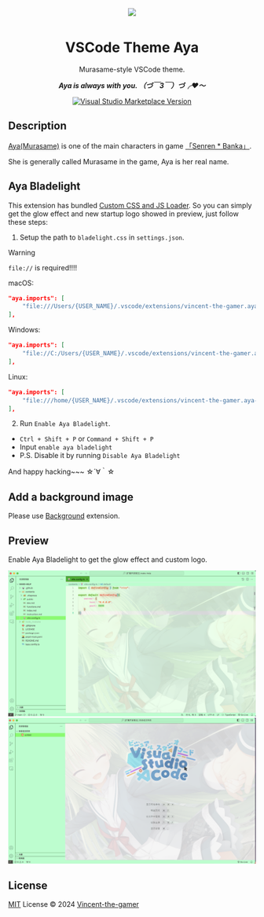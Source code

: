 <div align="center" style="padding: 5px;">
    <img src="./.github/aya.png"/>
</div>

<h1 align="center">VSCode Theme Aya</h1>

<p align="center">
    Murasame-style VSCode theme.
</p>

<p align="center">
    <b>
        <i>
            Aya is always with you. （づ￣3￣）づ╭❤～
        </i>
    </b>
</p>

<p align="center">
<a href="https://marketplace.visualstudio.com/items?itemName=vincent-the-gamer.aya" target="__blank"><img src="https://img.shields.io/visual-studio-marketplace/v/vincent-the-gamer.aya.svg?color=eee&amp;label=VS%20Code%20Marketplace&logo=visual-studio-code" alt="Visual Studio Marketplace Version" /></a>
</p>


## Description
[Aya(Murasame)](https://senren.nekonyansoft.com/chara.html) is one of the main characters in game [「Senren * Banka」](https://store.steampowered.com/app/1144400/SenrenBanka/).

She is generally called Murasame in the game, Aya is her real name.

## Aya Bladelight
This extension has bundled [Custom CSS and JS Loader](https://github.com/be5invis/vscode-custom-css). So you can simply get the glow effect and new startup logo showed in preview, just follow these steps:

1. Setup the path to `bladelight.css` in `settings.json`.

> [!WARNING]
> `file://` is required!!!!

macOS:

```json
"aya.imports": [
    "file:///Users/{USER_NAME}/.vscode/extensions/vincent-the-gamer.aya-{plugin-version}/bladelight.css"
],
```

Windows: 
```json
"aya.imports": [
    "file://C:/Users/{USER_NAME}/.vscode/extensions/vincent-the-gamer.aya-{plugin-version}/bladelight.css"
],
```

Linux:

```json
"aya.imports": [
    "file:///home/{USER_NAME}/.vscode/extensions/vincent-the-gamer.aya-{plugin-version}/bladelight.css"
],
```

2. Run `Enable Aya Bladelight`.
- `Ctrl + Shift + P` or `Command + Shift + P`
- Input `enable aya bladelight`
- P.S. Disable it by running `Disable Aya Bladelight`

And happy hacking~~~ ☆´∀｀☆

## Add a background image
Please use [Background](https://github.com/shalldie/vscode-background) extension.

## Preview
Enable Aya Bladelight to get the glow effect and custom logo.

![preview](./.github/preview.png)
![preview2](./.github/preview-2.png)

## License

[MIT](./LICENSE) License © 2024 [Vincent-the-gamer](https://github.com/Vincent-the-gamer)